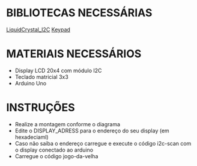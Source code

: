 # BIBLIOTECAS NECESSÁRIAS

[LiquidCrystal_I2C](https://github.com/johnrickman/LiquidCrystal_I2C)
[Keypad](https://github.com/Chris--A/Keypad)

# MATERIAIS NECESSÁRIOS

* Display LCD 20x4 com módulo I2C
* Teclado matricial 3x3
* Arduino Uno

# INSTRUÇÕES

* Realize a montagem conforme o diagrama
* Edite o DISPLAY_ADRESS para o endereço do seu display (em hexadeciaml)
* Caso não saiba o endereço carregue e execute o código i2c-scan com o display conectado ao arduino
* Carregue o código jogo-da-velha
